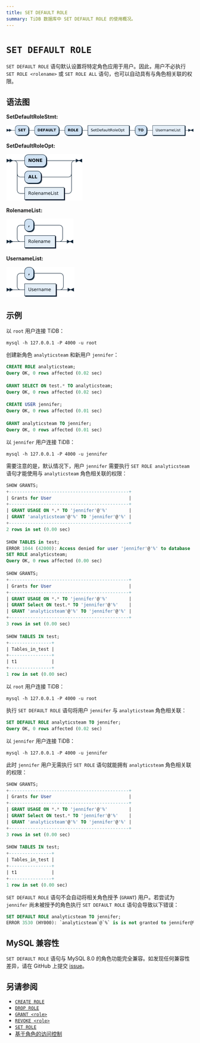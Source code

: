 ```yaml
---
title: SET DEFAULT ROLE
summary: TiDB 数据库中 SET DEFAULT ROLE 的使用概况。
---
```


# `SET DEFAULT ROLE`

`SET DEFAULT ROLE` 语句默认设置将特定角色应用于用户。因此，用户不必执行 `SET ROLE <rolename>` 或 `SET ROLE ALL` 语句，也可以自动具有与角色相关联的权限。

## 语法图

**SetDefaultRoleStmt:**

![SetDefaultRoleStmt](/media/sqlgram/SetDefaultRoleStmt.png)

**SetDefaultRoleOpt:**

![SetDefaultRoleOpt](/media/sqlgram/SetDefaultRoleOpt.png)

**RolenameList:**

![RolenameList](/media/sqlgram/RolenameList.png)

**UsernameList:**

![UsernameList](/media/sqlgram/UsernameList.png)

## 示例

以 `root` 用户连接 TiDB：

```shell
mysql -h 127.0.0.1 -P 4000 -u root
```

创建新角色 `analyticsteam` 和新用户 `jennifer`：

```sql
CREATE ROLE analyticsteam;
Query OK, 0 rows affected (0.02 sec)

GRANT SELECT ON test.* TO analyticsteam;
Query OK, 0 rows affected (0.02 sec)

CREATE USER jennifer;
Query OK, 0 rows affected (0.01 sec)

GRANT analyticsteam TO jennifer;
Query OK, 0 rows affected (0.01 sec)
```

以 `jennifer` 用户连接 TiDB：

```shell
mysql -h 127.0.0.1 -P 4000 -u jennifer
```

需要注意的是，默认情况下，用户 `jennifer` 需要执行 `SET ROLE analyticsteam` 语句才能使用与 `analyticsteam` 角色相关联的权限：

```sql
SHOW GRANTS;
+---------------------------------------------+
| Grants for User                             |
+---------------------------------------------+
| GRANT USAGE ON *.* TO 'jennifer'@'%'        |
| GRANT 'analyticsteam'@'%' TO 'jennifer'@'%' |
+---------------------------------------------+
2 rows in set (0.00 sec)

SHOW TABLES in test;
ERROR 1044 (42000): Access denied for user 'jennifer'@'%' to database 'test'
SET ROLE analyticsteam;
Query OK, 0 rows affected (0.00 sec)

SHOW GRANTS;
+---------------------------------------------+
| Grants for User                             |
+---------------------------------------------+
| GRANT USAGE ON *.* TO 'jennifer'@'%'        |
| GRANT Select ON test.* TO 'jennifer'@'%'    |
| GRANT 'analyticsteam'@'%' TO 'jennifer'@'%' |
+---------------------------------------------+
3 rows in set (0.00 sec)

SHOW TABLES IN test;
+----------------+
| Tables_in_test |
+----------------+
| t1             |
+----------------+
1 row in set (0.00 sec)
```

以 `root` 用户连接 TiDB：

```shell
mysql -h 127.0.0.1 -P 4000 -u root
```

执行 `SET DEFAULT ROLE` 语句将用户 `jennifer` 与 `analyticsteam` 角色相关联：

```sql
SET DEFAULT ROLE analyticsteam TO jennifer;
Query OK, 0 rows affected (0.02 sec)
```

以 `jennifer` 用户连接 TiDB：

```shell
mysql -h 127.0.0.1 -P 4000 -u jennifer
```

此时 `jennifer` 用户无需执行 `SET ROLE` 语句就能拥有 `analyticsteam` 角色相关联的权限：

```sql
SHOW GRANTS;
+---------------------------------------------+
| Grants for User                             |
+---------------------------------------------+
| GRANT USAGE ON *.* TO 'jennifer'@'%'        |
| GRANT Select ON test.* TO 'jennifer'@'%'    |
| GRANT 'analyticsteam'@'%' TO 'jennifer'@'%' |
+---------------------------------------------+
3 rows in set (0.00 sec)

SHOW TABLES IN test;
+----------------+
| Tables_in_test |
+----------------+
| t1             |
+----------------+
1 row in set (0.00 sec)
```

`SET DEFAULT ROLE` 语句不会自动将相关角色授予 (`GRANT`) 用户。若尝试为 `jennifer` 尚未被授予的角色执行 `SET DEFAULT ROLE` 语句会导致以下错误：

```sql
SET DEFAULT ROLE analyticsteam TO jennifer;
ERROR 3530 (HY000): `analyticsteam`@`%` is is not granted to jennifer@%
```

## MySQL 兼容性

`SET DEFAULT ROLE` 语句与 MySQL 8.0 的角色功能完全兼容。如发现任何兼容性差异，请在 GitHub 上提交 [issue](https://github.com/pingcap/tidb/issues/new/choose)。

## 另请参阅

* [`CREATE ROLE`](/sql-statements/sql-statement-create-role.md)
* [`DROP ROLE`](/sql-statements/sql-statement-drop-role.md)
* [`GRANT <role>`](/sql-statements/sql-statement-grant-role.md)
* [`REVOKE <role>`](/sql-statements/sql-statement-revoke-role.md)
* [`SET ROLE`](/sql-statements/sql-statement-set-role.md)
* [基于角色的访问控制](/role-based-access-control.md)
